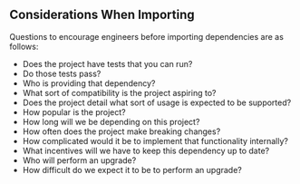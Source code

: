 ## Considerations When Importing

Questions to encourage engineers before importing dependencies are as follows:

- Does the project have tests that you can run?
- Do those tests pass?
- Who is providing that dependency?
- What sort of compatibility is the project aspiring to?
- Does the project detail what sort of usage is expected to be supported?
- How popular is the project?
- How long will we be depending on this project?
- How often does the project make breaking changes?
- How complicated would it be to implement that functionality internally?
- What incentives will we have to keep this dependency up to date?
- Who will perform an upgrade?
- How difficult do we expect it to be to perform an upgrade?

